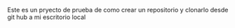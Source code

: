 Este es un pryecto de prueba de como crear un repositorio y clonarlo desde git hub a mi escritorio local 

